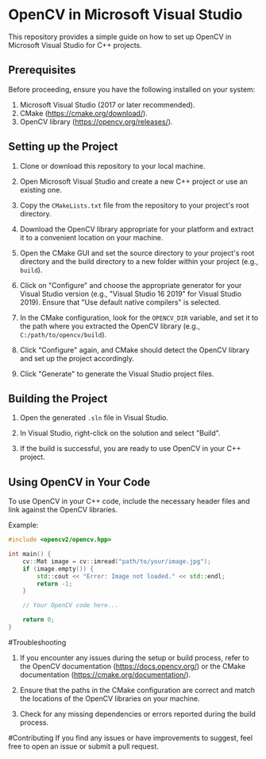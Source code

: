 # OpenCV in Microsoft Visual Studio

This repository provides a simple guide on how to set up OpenCV in Microsoft Visual Studio for C++ projects.

## Prerequisites

Before proceeding, ensure you have the following installed on your system:

1. Microsoft Visual Studio (2017 or later recommended).
2. CMake (https://cmake.org/download/).
3. OpenCV library (https://opencv.org/releases/).

## Setting up the Project

1. Clone or download this repository to your local machine.

2. Open Microsoft Visual Studio and create a new C++ project or use an existing one.

3. Copy the `CMakeLists.txt` file from the repository to your project's root directory.

4. Download the OpenCV library appropriate for your platform and extract it to a convenient location on your machine.

5. Open the CMake GUI and set the source directory to your project's root directory and the build directory to a new folder within your project (e.g., `build`).

6. Click on "Configure" and choose the appropriate generator for your Visual Studio version (e.g., "Visual Studio 16 2019" for Visual Studio 2019). Ensure that "Use default native compilers" is selected.

7. In the CMake configuration, look for the `OPENCV_DIR` variable, and set it to the path where you extracted the OpenCV library (e.g., `C:/path/to/opencv/build`).

8. Click "Configure" again, and CMake should detect the OpenCV library and set up the project accordingly.

9. Click "Generate" to generate the Visual Studio project files.

## Building the Project

1. Open the generated `.sln` file in Visual Studio.

2. In Visual Studio, right-click on the solution and select "Build".

3. If the build is successful, you are ready to use OpenCV in your C++ project.

## Using OpenCV in Your Code

To use OpenCV in your C++ code, include the necessary header files and link against the OpenCV libraries.

Example:

```cpp
#include <opencv2/opencv.hpp>

int main() {
    cv::Mat image = cv::imread("path/to/your/image.jpg");
    if (image.empty()) {
        std::cout << "Error: Image not loaded." << std::endl;
        return -1;
    }

    // Your OpenCV code here...

    return 0;
}
```
#Troubleshooting
1. If you encounter any issues during the setup or build process, refer to the OpenCV documentation (https://docs.opencv.org/) or the CMake documentation (https://cmake.org/documentation/).

2. Ensure that the paths in the CMake configuration are correct and match the locations of the OpenCV libraries on your machine.

3. Check for any missing dependencies or errors reported during the build process.

#Contributing
If you find any issues or have improvements to suggest, feel free to open an issue or submit a pull request.
